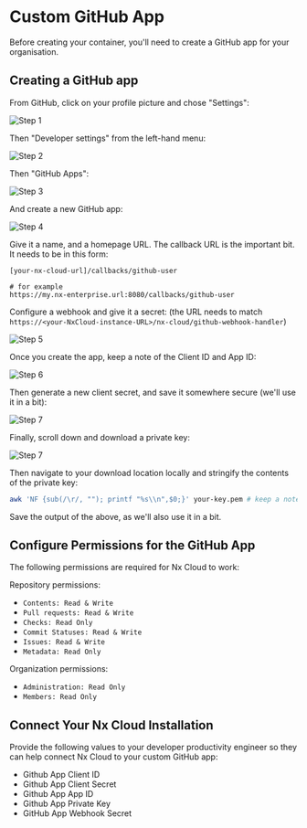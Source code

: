 # Custom GitHub App

Before creating your container, you'll need to create a GitHub app for your organisation.

## Creating a GitHub app

From GitHub, click on your profile picture and chose "Settings":

![Step 1](/nx-cloud/enterprise/single-tenant/images/github_auth_step_1.png)

Then "Developer settings" from the left-hand menu:

![Step 2](/nx-cloud/enterprise/single-tenant/images/github_auth_step_2.png)

Then "GitHub Apps":

![Step 3](/nx-cloud/enterprise/single-tenant/images/github_custom_app_step_3.avif)

And create a new GitHub app:

![Step 4](/nx-cloud/enterprise/single-tenant/images/github_custom_app_step_5.avif)

Give it a name, and a homepage URL. The callback URL is the important bit. It needs to be in this form:

```
[your-nx-cloud-url]/callbacks/github-user

# for example
https://my.nx-enterprise.url:8080/callbacks/github-user
```

Configure a webhook and give it a secret:
(the URL needs to match `https://<your-NxCloud-instance-URL>/nx-cloud/github-webhook-handler`)

![Step 5](/nx-cloud/enterprise/single-tenant/images/webhook.png)

Once you create the app, keep a note of the Client ID and App ID:

![Step 6](/nx-cloud/enterprise/single-tenant/images/github_custom_app_step_6.avif)

Then generate a new client secret, and save it somewhere secure (we'll use it in a bit):

![Step 7](/nx-cloud/enterprise/single-tenant/images/github_auth_step_7.png)

Finally, scroll down and download a private key:

![Step 7](/nx-cloud/enterprise/single-tenant/images/private-key.png)

Then navigate to your download location locally and stringify the contents of the private key:

```bash
awk 'NF {sub(/\r/, ""); printf "%s\\n",$0;}' your-key.pem # keep a note of the output
```

Save the output of the above, as we'll also use it in a bit.

## Configure Permissions for the GitHub App

The following permissions are required for Nx Cloud to work:

Repository permissions:

- `Contents: Read & Write`
- `Pull requests: Read & Write`
- `Checks: Read Only`
- `Commit Statuses: Read & Write`
- `Issues: Read & Write`
- `Metadata: Read Only`

Organization permissions:

- `Administration: Read Only`
- `Members: Read Only`

## Connect Your Nx Cloud Installation

Provide the following values to your developer productivity engineer so they can help connect Nx Cloud to your custom GitHub app:

- Github App Client ID
- Github App Client Secret
- Github App App ID
- Github App Private Key
- GitHub App Webhook Secret
